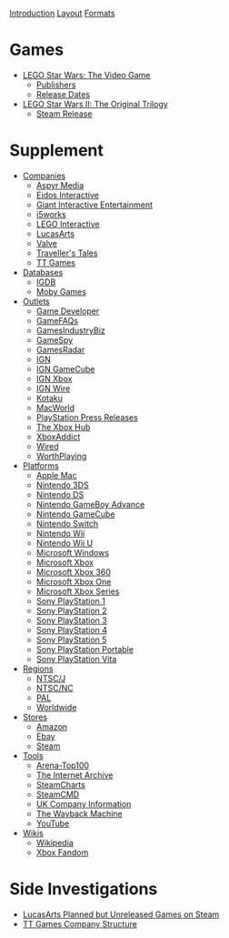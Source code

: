 [Introduction](./introduction.md)
[Layout](./layout.md)
[Formats](./formats.md)

# Games

- [LEGO Star Wars: The Video Game](./games/lego-star-wars-i.md)
	- [Publishers](./investigations/lego-star-wars-i/publishers.md)
	- [Release Dates](./investigations/lego-star-wars-i/release-dates.md)
- [LEGO Star Wars II: The Original Trilogy](./games/lego-star-wars-ii.md)
	- [Steam Release](./investigations/lego-star-wars-ii/steam-release.md)

# Supplement

- [Companies](./supplement/companies.md)
	- [Aspyr Media]()
	- [Eidos Interactive]()
	- [Giant Interactive Entertainment]()
	- [i5works]()
	- [LEGO Interactive]()
	- [LucasArts]()
	- [Valve]()
	- [Traveller's Tales]()
	- [TT Games]()
- [Databases](./supplement/databases.md)
	- [IGDB]()
	- [Moby Games]()
- [Outlets](./supplement/outlets.md)
	- [Game Developer]()
	- [GameFAQs]()
	- [GamesIndustryBiz]()
	- [GameSpy]()
	- [GamesRadar]()
	- [IGN]()
	- [IGN GameCube]()
	- [IGN Xbox]()
	- [IGN Wire]()
	- [Kotaku]()
	- [MacWorld]()
	- [PlayStation Press Releases]()
	- [The Xbox Hub]()
	- [XboxAddict]()
	- [Wired]()
	- [WorthPlaying]()
- [Platforms](./supplement/platforms.md)
	- [Apple Mac]()
	- [Nintendo 3DS]()
	- [Nintendo DS]()
	- [Nintendo GameBoy Advance]()
	- [Nintendo GameCube]()
	- [Nintendo Switch]()
	- [Nintendo Wii]()
	- [Nintendo Wii U]()
	- [Microsoft Windows]()
	- [Microsoft Xbox]()
	- [Microsoft Xbox 360]()
	- [Microsoft Xbox One]()
	- [Microsoft Xbox Series]()
	- [Sony PlayStation 1]()
	- [Sony PlayStation 2]()
	- [Sony PlayStation 3]()
	- [Sony PlayStation 4]()
	- [Sony PlayStation 5]()
	- [Sony PlayStation Portable]()
	- [Sony PlayStation Vita]()
- [Regions](./supplement/regions.md)
	- [NTSC/J]()
	- [NTSC/NC]()
	- [PAL]()
	- [Worldwide]()
- [Stores](./supplement/stores.md)
	- [Amazon]()
	- [Ebay]()
	- [Steam]()
- [Tools](./supplement/tools.md)
	- [Arena-Top100]()
	- [The Internet Archive]()
	- [SteamCharts]()
	- [SteamCMD]()
	- [UK Company Information]()
	- [The Wayback Machine]()
	- [YouTube]()
- [Wikis](./supplement/wikis.md)
	- [Wikipedia]()
	- [Xbox Fandom]()

# Side Investigations

- [LucasArts Planned but Unreleased Games on Steam](./side-investigations/lucasarts-steam.md)
- [TT Games Company Structure](./side-investigations/tt-games-company-structure.md)